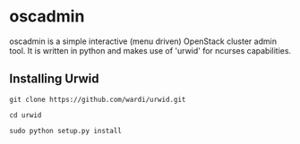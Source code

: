 oscadmin
========

oscadmin is a simple interactive (menu driven) OpenStack cluster admin tool.
It is written in python and makes use of 'urwid' for ncurses capabilities.

Installing Urwid
----------------
    git clone https://github.com/wardi/urwid.git
    
    cd urwid
    
    sudo python setup.py install
